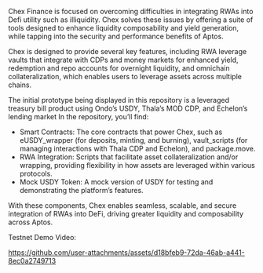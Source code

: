 Chex Finance is focused on overcoming difficulties in integrating RWAs into Defi utility such as illiquidity. Chex solves these issues by offering a suite of tools designed to enhance liquidity composability and yield generation, while tapping into the security and performance benefits of Aptos.

Chex is designed to provide several key features, including RWA leverage vaults that integrate with CDPs and money markets for enhanced yield, redemption and repo accounts for overnight liquidity, and omnichain collateralization, which enables users to leverage assets across multiple chains. 

The initial prototype being displayed in this repository is a leveraged treasury bill product using Ondo’s USDY, Thala’s MOD CDP, and Echelon’s lending market
In the repository, you’ll find:

- Smart Contracts: The core contracts that power Chex, such as eUSDY_wrapper (for deposits, minting, and burning), vault_scripts (for managing interactions with Thala CDP and Echelon), and package.move.
- RWA Integration: Scripts that facilitate asset collateralization and/or wrapping, providing flexibility in how assets are leveraged within various protocols.
- Mock USDY Token: A mock version of USDY for testing and demonstrating the platform’s features.

With these components, Chex enables seamless, scalable, and secure integration of RWAs into DeFi, driving greater liquidity and composability across Aptos.

Testnet Demo Video:

https://github.com/user-attachments/assets/d18bfeb9-72da-46ab-a441-8ec0a2749713


